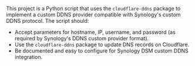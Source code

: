 <!-- Use this file to provide workspace-specific custom instructions to Copilot. For more details, visit https://code.visualstudio.com/docs/copilot/copilot-customization#_use-a-githubcopilotinstructionsmd-file -->

This project is a Python script that uses the `cloudflare-ddns` package to implement a custom DDNS provider compatible with Synology's custom DDNS protocol. The script should:
- Accept parameters for hostname, IP, username, and password (as required by Synology's DDNS custom provider format).
- Use the `cloudflare-ddns` package to update DNS records on Cloudflare.
- Be documented and easy to configure for Synology DSM custom DDNS integration.
